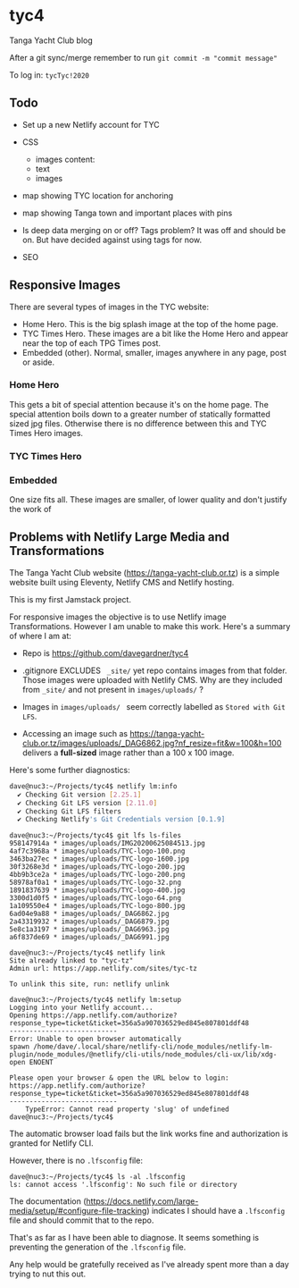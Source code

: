 # tyc4
Tanga Yacht Club blog

After a git sync/merge remember to run `git commit -m "commit message"`

To log in: `tycTyc!2020`

## Todo

- Set up a new Netlify account for TYC
- CSS
    - images
 content:
    - text
    - images
- map showing TYC location for anchoring
- map showing Tanga town and important places with pins

- Is deep data merging on or off? Tags problem? It was off and should be on. But have decided against using tags for now.

- SEO

## Responsive Images

There are several types of images in the TYC website:

- Home Hero. This is the big splash image at the top of the home page.
- TYC Times Hero. These images are a bit like the Home Hero and appear near the top of each TPG Times post.
- Embedded (other). Normal, smaller, images anywhere in any page, post or aside.

### Home Hero
This gets a bit of special attention because it's on the home page. The special attention boils down to a greater number of statically formatted sized jpg files. Otherwise there is no difference between this and TYC Times Hero images.

### TYC Times Hero


### Embedded
One size fits all. These images are smaller, of lower quality and don't justify the work of 


## Problems with Netlify Large Media and Transformations

The Tanga Yacht Club website (https://tanga-yacht-club.or.tz) is a simple website built using Eleventy, Netlify CMS and Netlify hosting.

This is my first Jamstack project.

For responsive images the objective is to use Netlify image Transformations. However I am unable to make this work. Here's a summary of where I am at:

- Repo is https://github.com/davegardner/tyc4

- .gitignore EXCLUDES ` _site/` yet repo contains images from that folder. Those images were uploaded with Netlify CMS. Why are they included from `_site/` and not present in `images/uploads/` ?

- Images in `images/uploads/ ` seem correctly labelled as `Stored with Git LFS`.

- Accessing an image such as https://tanga-yacht-club.or.tz/images/uploads/_DAG6862.jpg?nf_resize=fit&w=100&h=100 delivers a **full-sized** image rather than a 100 x 100 image.

Here's some further diagnostics:

```bash
dave@nuc3:~/Projects/tyc4$ netlify lm:info
  ✔ Checking Git version [2.25.1]
  ✔ Checking Git LFS version [2.11.0]
  ✔ Checking Git LFS filters
  ✔ Checking Netlify's Git Credentials version [0.1.9]
```

```
dave@nuc3:~/Projects/tyc4$ git lfs ls-files
958147914a * images/uploads/IMG20200625084513.jpg
4af7c3968a * images/uploads/TYC-logo-100.png
3463ba27ec * images/uploads/TYC-logo-1600.jpg
30f3268e3d * images/uploads/TYC-logo-200.jpg
4bb9b3ce2a * images/uploads/TYC-logo-200.png
58978af0a1 * images/uploads/TYC-logo-32.png
1891837639 * images/uploads/TYC-logo-400.jpg
3300d1d0f5 * images/uploads/TYC-logo-64.png
1a109550e4 * images/uploads/TYC-logo-800.jpg
6ad04e9a88 * images/uploads/_DAG6862.jpg
2a43319932 * images/uploads/_DAG6879.jpg
5e8c1a3197 * images/uploads/_DAG6963.jpg
a6f837de69 * images/uploads/_DAG6991.jpg
```

```
dave@nuc3:~/Projects/tyc4$ netlify link
Site already linked to "tyc-tz"
Admin url: https://app.netlify.com/sites/tyc-tz

To unlink this site, run: netlify unlink

dave@nuc3:~/Projects/tyc4$ netlify lm:setup
Logging into your Netlify account...
Opening https://app.netlify.com/authorize?response_type=ticket&ticket=356a5a907036529ed845e807801ddf48
---------------------------
Error: Unable to open browser automatically
spawn /home/dave/.local/share/netlify-cli/node_modules/netlify-lm-plugin/node_modules/@netlify/cli-utils/node_modules/cli-ux/lib/xdg-open ENOENT

Please open your browser & open the URL below to login:
https://app.netlify.com/authorize?response_type=ticket&ticket=356a5a907036529ed845e807801ddf48
---------------------------
    TypeError: Cannot read property 'slug' of undefined
dave@nuc3:~/Projects/tyc4$ 
```
The automatic browser load fails but the link works fine and authorization is granted for Netlify CLI.

However, there is no `.lfsconfig` file:
```
dave@nuc3:~/Projects/tyc4$ ls -al .lfsconfig
ls: cannot access '.lfsconfig': No such file or directory
```

The documentation (https://docs.netlify.com/large-media/setup/#configure-file-tracking) indicates I should have a `.lfsconfig` file and should commit that to the repo.

That's as far as I have been able to diagnose. It seems something is preventing the generation of the `.lfsconfig` file.

Any help would be gratefully received as I've already spent more than a day trying to nut this out.
